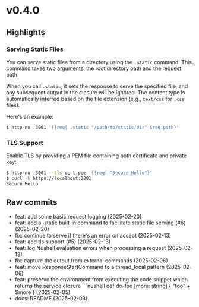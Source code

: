 # v0.4.0

## Highlights

### Serving Static Files

You can serve static files from a directory using the `.static` command. This
command takes two arguments: the root directory path and the request path.

When you call `.static`, it sets the response to serve the specified file, and
any subsequent output in the closure will be ignored. The content type is
automatically inferred based on the file extension (e.g., `text/css` for `.css`
files).

Here's an example:

```bash
$ http-nu :3001 '{|req| .static "/path/to/static/dir" $req.path}'
```

### TLS Support

Enable TLS by providing a PEM file containing both certificate and private key:

```bash
$ http-nu :3001 --tls cert.pem '{|req| "Secure Hello"}'
$ curl -k https://localhost:3001
Secure Hello
```

## Raw commits

- feat: add some basic request logging (2025-02-20)
- feat: add a .static built-in command to facilitate static file serving (#6)
  (2025-02-20)
- fix: continue to serve if there's an error on accept (2025-02-13)
- feat: add tls support (#5) (2025-02-13)
- feat: log Nushell evaluation errors when processing a request (2025-02-13)
- fix: capture the output from external commands (2025-02-06)
- feat: move ResponseStartCommand to a thread_local pattern (2025-02-06)
- feat: preserve the environment from executing the code snippet which returns
  the service closure ```nushell def do-foo [more: string] { "foo" + $more }
  (2025-02-05)
- docs: README (2025-02-03)
